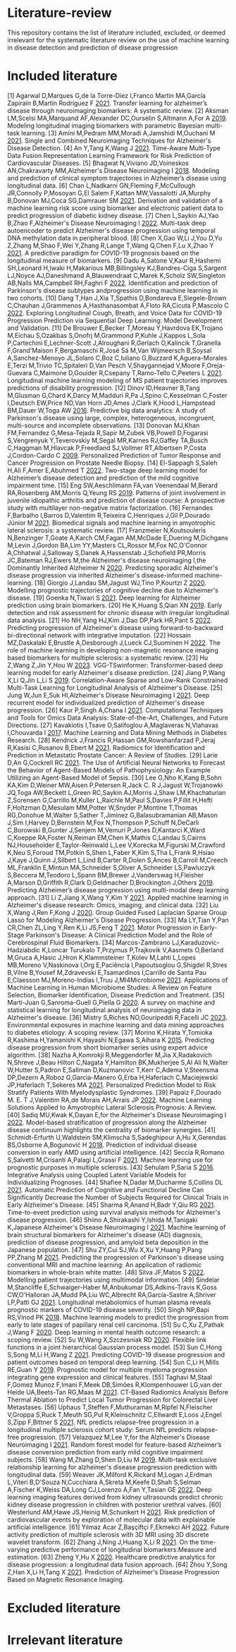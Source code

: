 # Literature-review
This repository contains the list of literature included, excluded, or deemed irrelevant for the systematic literature review on the use of machine learning in disease detection and prediction of disease progression

# Included literature
[1] Agarwal D,Marques G,de la Torre-Díez I,Franco Martin MA,García Zapiraín B,Martín Rodríguez F [2021](https://www.scopus.com/inward/record.uri?eid=2-s2.0-85118196792&doi=10.3390%2fs21217259&partnerID=40&md5=5b3466fa767cd1bef90163c4d9492cf7;http://dx.doi.org/10.3390/s21217259). Transfer learning for alzheimer’s disease through neuroimaging biomarkers: A systematic review.
[2] Aksman LM,Scelsi MA,Marquand AF,Alexander DC,Ourselin S,Altmann A,For A [2019](https://www.scopus.com/inward/record.uri?eid=2-s2.0-85067365451&doi=10.1002%2fhbm.24682&partnerID=40&md5=935551cb46aca516ffcc8f673823b202;http://dx.doi.org/10.1002/hbm.24682). Modeling longitudinal imaging biomarkers with parametric Bayesian multi-task learning.
[3] Amini M,Pedram MM,Moradi A,Jamshidi M,Ouchani M [2021](https://www.scopus.com/inward/record.uri?eid=2-s2.0-85111490205&doi=10.1155%2f2021%2f9523039&partnerID=40&md5=98bb599923c50e8593da041f7a6c6830;http://dx.doi.org/10.1155/2021/9523039). Single and Combined Neuroimaging Techniques for Alzheimer's Disease Detection.
[4] An Y,Tang K,Wang J [2021](https://www.scopus.com/inward/record.uri?eid=2-s2.0-85117109375&doi=10.1109%2fTCBB.2021.3118418&partnerID=40&md5=69e2769c113fce186c5ce244adfe5a89;http://dx.doi.org/10.1109/TCBB.2021.3118418). Time-Aware Multi-Type Data Fusion Representation Learning Framework for Risk Prediction of Cardiovascular Diseases.
[5] Bhagwat N,Viviano JD,Voineskos AN,Chakravarty MM,Alzheimer's Disease Neuroimaging I [2018](https://www.scopus.com/inward/record.uri?eid=2-s2.0-85054563739&doi=10.1371%2fjournal.pcbi.1006376&partnerID=40&md5=9b3c845926f2119a5c67abc5f34e3474;http://dx.doi.org/10.1371/journal.pcbi.1006376). Modeling and prediction of clinical symptom trajectories in Alzheimer’s disease using longitudinal data.
[6] Chan L,Nadkarni GN,Fleming F,McCullough JR,Connolly P,Mosoyan G,El Salem F,Kattan MW,Vassalotti JA,Murphy B,Donovan MJ,Coca SG,Damrauer SM [2021](https://www.scopus.com/inward/record.uri?eid=2-s2.0-85103632574&doi=10.1007%2fs00125-021-05444-0&partnerID=40&md5=17a96f6ae49c1b94724cf16f20e20587;http://dx.doi.org/10.1007/s00125-021-05444-0). Derivation and validation of a machine learning risk score using biomarker and electronic patient data to predict progression of diabetic kidney disease.
[7] Chen L,Saykin AJ,Yao B,Zhao F,Alzheimer's Disease Neuroimaging I [2022](https://www.scopus.com/inward/record.uri?eid=2-s2.0-85140627403&doi=10.1016%2fj.csbj.2022.10.016&partnerID=40&md5=fef00d75b293819881802ca04f4a89a6;http://dx.doi.org/10.1016/j.csbj.2022.10.016). Multi-task deep autoencoder to predict Alzheimer's disease progression using temporal DNA methylation data in peripheral blood.
[8] Chen X,Gao W,Li J,You D,Yu Z,Zhang M,Shao F,Wei Y,Zhang R,Lange T,Wang Q,Chen F,Lu X,Zhao Y [2021](https://www.scopus.com/inward/record.uri?eid=2-s2.0-85117793319&doi=10.1093%2fbib%2fbbab206&partnerID=40&md5=25d2cd918f47443a681acfc159bc92e8;http://dx.doi.org/10.1093/bib/bbab206). A predictive paradigm for COVID-19 prognosis based on the longitudinal measure of biomarkers.
[9] Dadu A,Satone V,Kaur R,Hashemi SH,Leonard H,Iwaki H,Makarious MB,Billingsley KJ,Bandres-Ciga S,Sargent LJ,Noyce AJ,Daneshmand A,Blauwendraat C,Marek K,Scholz SW,Singleton AB,Nalls MA,Campbell RH,Faghri F [2022](http://dx.doi.org/10.1038/s41531-022-00439-zhttps://www.ncbi.nlm.nih.gov/pubmed/36526647https://www.ncbi.nlm.nih.gov/pmc/articles/PMC9758217;http://dx.doi.org/10.1038/s41531-022-00439-z;https://www.ncbi.nlm.nih.gov/pubmed/36526647;https://www.ncbi.nlm.nih.gov/pmc/articles/PMC9758217). Identification and prediction of Parkinson's disease subtypes andprogression using machine learning in two cohorts.
[10] Dang T,Han J,Xia T,Spathis D,Bondareva E,Siegele-Brown C,Chauhan J,Grammenos A,Hasthanasombat A,Floto RA,Cicuta P,Mascolo C [2022](https://www.scopus.com/inward/record.uri?eid=2-s2.0-85132454370&doi=10.2196%2f37004&partnerID=40&md5=b824bd0ecaeaf606e1103860a6adf70c;http://dx.doi.org/10.2196/37004). Exploring Longitudinal Cough, Breath, and Voice Data for COVID-19 Progression Prediction via Sequential Deep Learning: Model Development and Validation.
[11] De Brouwer E,Becker T,Moreau Y,Havrdova EK,Trojano M,Eichau S,Ozakbas S,Onofrj M,Grammond P,Kuhle J,Kappos L,Sola P,Cartechini E,Lechner-Scott J,Alroughani R,Gerlach O,Kalincik T,Granella F,Grand'Maison F,Bergamaschi R,José Sá M,Van Wijmeersch B,Soysal A,Sanchez-Menoyo JL,Solaro C,Boz C,Iuliano G,Buzzard K,Aguera-Morales E,Terzi M,Trivio TC,Spitaleri D,Van Pesch V,Shaygannejad V,Moore F,Oreja-Guevara C,Maimone D,Gouider R,Csepany T,Ramo-Tello C,Peeters L [2021](https://www.scopus.com/inward/record.uri?eid=2-s2.0-85107912293&doi=10.1016%2fj.cmpb.2021.106180&partnerID=40&md5=b3cca281cf5b7f06be000ef905ec1976;http://dx.doi.org/10.1016/j.cmpb.2021.106180). Longitudinal machine learning modeling of MS patient trajectories improves predictions of disability progression.
[12] Dinov ID,Heavner B,Tang M,Glusman G,Chard K,Darcy M,Madduri R,Pa J,Spino C,Kesselman C,Foster I,Deutsch EW,Price ND,Van Horn JD,Ames J,Clark K,Hood L,Hampstead BM,Dauer W,Toga AW [2016](https://www.scopus.com/inward/record.uri?eid=2-s2.0-84983464569&doi=10.1371%2fjournal.pone.0157077&partnerID=40&md5=accecdee9041c5387c76f70989318b33;http://dx.doi.org/10.1371/journal.pone.0157077). Predictive big data analytics: A study of Parkinson's disease using large, complex, heterogeneous, incongruent, multi-source and incomplete observations.
[13] Donovan MJ,Khan FM,Fernandez G,Mesa-Tejada R,Sapir M,Zubek VB,Powell D,Fogarasi S,Vengrenyuk Y,Teverovskiy M,Segal MR,Karnes RJ,Gaffey TA,Busch C,Haggman M,Hlavcak P,Freedland SJ,Vollmer RT,Albertsen P,Costa J,Cordon-Cardo C [2009](https://www.scopus.com/inward/record.uri?eid=2-s2.0-67349084186&doi=10.1016%2fj.juro.2009.02.135&partnerID=40&md5=6c9cca1fc5fcbafd118069927d2f84f9;http://dx.doi.org/10.1016/j.juro.2009.02.135). Personalized Prediction of Tumor Response and Cancer Progression on Prostate Needle Biopsy.
[14] El-Sappagh S,Saleh H,Ali F,Amer E,Abuhmed T [2022](https://www.scopus.com/inward/record.uri?eid=2-s2.0-85129575868&doi=10.1007%2fs00521-022-07263-9&partnerID=40&md5=8e08ad078937befb78ecc20fec58058a;http://dx.doi.org/10.1007/s00521-022-07263-9). Two-stage deep learning model for Alzheimer’s disease detection and prediction of the mild cognitive impairment time.
[15] Eng SW,Aeschlimann FA,van Veenendaal M,Berard RA,Rosenberg AM,Morris Q,Yeung RS [2019](https://www.scopus.com/inward/record.uri?eid=2-s2.0-85063387183&doi=10.1371%2fjournal.pmed.1002750&partnerID=40&md5=8c3abe5f9d59dc64cbc8e6ba5d239d2e;http://dx.doi.org/10.1371/journal.pmed.1002750). Patterns of joint involvement in juvenile idiopathic arthritis and prediction of disease course: A prospective study with multilayer non-negative matrix factorization.
[16] Fernandes F,Barbalho I,Barros D,Valentim R,Teixeira C,Henriques J,Gil P,Dourado Júnior M [2021](https://www.scopus.com/inward/record.uri?eid=2-s2.0-85108088734&doi=10.1186%2fs12938-021-00896-2&partnerID=40&md5=3c3276609bc5c1bebe20a4355054d138;http://dx.doi.org/10.1186/s12938-021-00896-2). Biomedical signals and machine learning in amyotrophic lateral sclerosis: a systematic review.
[17] Franzmeier N,Koutsouleris N,Benzinger T,Goate A,Karch CM,Fagan AM,McDade E,Duering M,Dichgans M,Levin J,Gordon BA,Lim YY,Masters CL,Rossor M,Fox NC,O'Connor A,Chhatwal J,Salloway S,Danek A,Hassenstab J,Schofield PR,Morris JC,Bateman RJ,Ewers M,the Alzheimer's disease neuroimaging I,the Dominantly Inherited Alzheimer N [2020](https://www.scopus.com/inward/record.uri?eid=2-s2.0-85079448777&doi=10.1002%2falz.12032&partnerID=40&md5=3040e61c8a0901032c8c108f5ef22734;http://dx.doi.org/10.1002/alz.12032). Predicting sporadic Alzheimer's disease progression via inherited Alzheimer's disease-informed machine-learning.
[18] Giorgio J,Landau SM,Jagust WJ,Tino P,Kourtzi Z [2020](https://www.scopus.com/inward/record.uri?eid=2-s2.0-85079876177&doi=10.1016%2fj.nicl.2020.102199&partnerID=40&md5=a4b8d57a963bc91427695e9dd3a43b03;http://dx.doi.org/10.1016/j.nicl.2020.102199). Modelling prognostic trajectories of cognitive decline due to Alzheimer's disease.
[19] Goenka N,Tiwari S [2021](https://www.scopus.com/inward/record.uri?eid=2-s2.0-85106049108&doi=10.1007%2fs10462-021-10016-0&partnerID=40&md5=f3a558d7ccf119b2cbb5f0126e3d61ab;http://dx.doi.org/10.1007/s10462-021-10016-0). Deep learning for Alzheimer prediction using brain biomarkers.
[20] He K,Huang S,Qian XN [2019](http://dx.doi.org/10.1016/j.jbi.2019.103231). Early detection and risk assessment for chronic disease with irregular longitudinal data analysis.
[21] Ho NH,Yang HJ,Kim J,Dao DP,Park HR,Pant S [2022](https://www.scopus.com/inward/record.uri?eid=2-s2.0-85127207314&doi=10.1016%2fj.neunet.2022.03.016&partnerID=40&md5=d232048bf57a6dc9ea0bd24da790c5dc;http://dx.doi.org/10.1016/j.neunet.2022.03.016). Predicting progression of Alzheimer's disease using forward-to-backward bi-directional network with integrative imputation.
[22] Hossain MZ,Daskalaki E,Brustle A,Desborough J,Lueck CJ,Suominen H [2022](https://bmcmedinformdecismak.biomedcentral.com/counter/pdf/10.1186/s12911-022-01985-5.pdf;http://dx.doi.org/10.1186/s12911-022-01985-5). The role of machine learning in developing non-magnetic resonance imaging based biomarkers for multiple sclerosis: a systematic review.
[23] Hu Z,Wang Z,Jin Y,Hou W [2023](https://www.scopus.com/inward/record.uri?eid=2-s2.0-85143653318&doi=10.1016%2fj.cmpb.2022.107291&partnerID=40&md5=539ba866ed9591c74b04aa9ae33808c1;http://dx.doi.org/10.1016/j.cmpb.2022.107291). VGG-TSwinformer: Transformer-based deep learning model for early Alzheimer's disease prediction.
[24] Jiang P,Wang X,Li Q,Jin L,Li S [2019](https://www.scopus.com/inward/record.uri?eid=2-s2.0-85058134503&doi=10.1109%2fJBHI.2018.2885331&partnerID=40&md5=2b0b18a0e62916d226164c2273cd97a1;http://dx.doi.org/10.1109/JBHI.2018.2885331). Correlation-Aware Sparse and Low-Rank Constrained Multi-Task Learning for Longitudinal Analysis of Alzheimer's Disease.
[25] Jung W,Jun E,Suk HI,Alzheimer's Disease Neuroimaging I [2021](https://www.scopus.com/inward/record.uri?eid=2-s2.0-85106926249&doi=10.1016%2fj.neuroimage.2021.118143&partnerID=40&md5=32cda0a30cd854fa40991d1d507323e1;http://dx.doi.org/10.1016/j.neuroimage.2021.118143). Deep recurrent model for individualized prediction of Alzheimer's disease progression.
[26] Kaur P,Singh A,Chana I [2021](https://www.scopus.com/inward/record.uri?eid=2-s2.0-85100042332&doi=10.1007%2fs11831-021-09547-0&partnerID=40&md5=bb8528c191511330b81e8cd48f264be9;http://dx.doi.org/10.1007/s11831-021-09547-0). Computational Techniques and Tools for Omics Data Analysis: State-of-the-Art, Challenges, and Future Directions.
[27] Kavakiotis I,Tsave O,Salifoglou A,Maglaveras N,Vlahavas I,Chouvarda I [2017](https://www.scopus.com/inward/record.uri?eid=2-s2.0-85010004915&doi=10.1016%2fj.csbj.2016.12.005&partnerID=40&md5=9c6ebf06d045ffd1d34793873d9e2b60;http://dx.doi.org/10.1016/j.csbj.2016.12.005). Machine Learning and Data Mining Methods in Diabetes Research.
[28] Kendrick J,Francis R,Hassan GM,Rowshanfarzad P,Jeraj R,Kasisi C,Rusanov B,Ebert M [2021](https://www.scopus.com/inward/record.uri?eid=2-s2.0-85119109410&doi=10.3389%2ffonc.2021.771787&partnerID=40&md5=945e516e05218cefb33af71b38fa18bd;http://dx.doi.org/10.3389/fonc.2021.771787). Radiomics for Identification and Prediction in Metastatic Prostate Cancer: A Review of Studies.
[29] Larie D,An G,Cockrell RC [2021](https://www.scopus.com/inward/record.uri?eid=2-s2.0-85118306539&doi=10.3389%2ffphys.2021.716434&partnerID=40&md5=485c7a2b0e641aebb27b14a2eca1fe42;http://dx.doi.org/10.3389/fphys.2021.716434). The Use of Artificial Neural Networks to Forecast the Behavior of Agent-Based Models of Pathophysiology: An Example Utilizing an Agent-Based Model of Sepsis.
[30] Lee G,Nho K,Kang B,Sohn KA,Kim D,Weiner MW,Aisen P,Petersen R,Jack C. R J,Jagust W,Trojanowki JQ,Toga AW,Beckett L,Green RC,Saykin AJ,Morris J,Shaw LM,Khachaturian Z,Sorensen G,Carrillo M,Kuller L,Raichle M,Paul S,Davies P,Fillit H,Hefti F,Holtzman D,Mesulam MM,Potter W,Snyder P,Montine T,Thomas RG,Donohue M,Walter S,Sather T,Jiminez G,Balasubramanian AB,Mason J,Sim I,Harvey D,Bernstein M,Fox N,Thompson P,Schuff N,DeCarli C,Borowski B,Gunter J,Senjem M,Vemuri P,Jones D,Kantarci K,Ward C,Koeppe RA,Foster N,Reiman EM,Chen K,Mathis C,Landau S,Cairns NJ,Householder E,Taylor-Reinwald L,Lee V,Korecka M,Figurski M,Crawford K,Neu S,Foroud TM,Potkin S,Shen L,Faber K,Kim S,Tha L,Frank R,Hsiao J,Kaye J,Quinn J,Silbert L,Lind B,Carter R,Dolen S,Ances B,Carroll M,Creech ML,Franklin E,Mintun MA,Schneider S,Oliver A,Schneider LS,Pawluczyk S,Beccera M,Teodoro L,Spann BM,Brewer J,Vanderswag H,Fleisher A,Marson D,Griffith R,Clark D,Geldmacher D,Brockington J,Others [2019](https://www.scopus.com/inward/record.uri?eid=2-s2.0-85061494936&doi=10.1038%2fs41598-018-37769-z&partnerID=40&md5=7689a4625192649345c089eaec1fae7f;http://dx.doi.org/10.1038/s41598-018-37769-z). Predicting Alzheimer’s disease progression using multi-modal deep learning approach.
[31] Li Z,Jiang X,Wang Y,Kim Y [2021](https://www.scopus.com/inward/record.uri?eid=2-s2.0-85122615178&doi=10.1042%2fETLS20210249&partnerID=40&md5=1972694c9d2daa4f9a50741fc78c04bd;http://dx.doi.org/10.1042/ETLS20210249). Applied machine learning in Alzheimer's disease research: Omics, imaging, and clinical data.
[32] Liu X,Wang J,Ren F,Kong J [2020](https://www.scopus.com/inward/record.uri?eid=2-s2.0-85079763650&doi=10.1155%2f2020%2f4036560&partnerID=40&md5=08c4a7d1cc23a6e416a222713150e8ef;http://dx.doi.org/10.1155/2020/4036560). Group Guided Fused Laplacian Sparse Group Lasso for Modeling Alzheimer's Disease Progression.
[33] Ma LY,Tian Y,Pan CR,Chen ZL,Ling Y,Ren K,Li JS,Feng T [2021](https://www.scopus.com/inward/record.uri?eid=2-s2.0-85100614818&doi=10.3389%2ffnagi.2020.627199&partnerID=40&md5=f21abe689e0fe94197a31384b128b5e1;http://dx.doi.org/10.3389/fnagi.2020.627199). Motor Progression in Early-Stage Parkinson's Disease: A Clinical Prediction Model and the Role of Cerebrospinal Fluid Biomarkers.
[34] Marcos-Zambrano LJ,Karaduzovic-Hadziabdic K,Loncar Turukalo T,Przymus P,Trajkovik V,Aasmets O,Berland M,Gruca A,Hasic J,Hron K,Klammsteiner T,Kolev M,Lahti L,Lopes MB,Moreno V,Naskinova I,Org E,Paciência I,Papoutsoglou G,Shigdel R,Stres B,Vilne B,Yousef M,Zdravevski E,Tsamardinos I,Carrillo de Santa Pau E,Claesson MJ,Moreno-Indias I,Truu J,Ml4Microbiome [2021](https://www.scopus.com/inward/record.uri?eid=2-s2.0-85102368878&doi=10.3389%2ffmicb.2021.634511&partnerID=40&md5=677581bf4584c57cfdcb1802b821fd38;http://dx.doi.org/10.3389/fmicb.2021.634511). Applications of Machine Learning in Human Microbiome Studies: A Review on Feature Selection, Biomarker Identification, Disease Prediction and Treatment.
[35] Marti-Juan G,Sanroma-Guell G,Piella G [2020](http://dx.doi.org/10.1016/j.cmpb.2020.105348). A survey on machine and statistical learning for longitudinal analysis of neuroimaging data in Alzheimer's disease.
[36] Mistry S,Riches NO,Gouripeddi R,Facelli JC [2023](https://www.scopus.com/inward/record.uri?eid=2-s2.0-85143160402&doi=10.1016%2fj.artmed.2022.102461&partnerID=40&md5=14133a4ba6959181f311eb6cce90a80b;http://dx.doi.org/10.1016/j.artmed.2022.102461). Environmental exposures in machine learning and data mining approaches to diabetes etiology: A scoping review.
[37] Morino K,Hirata Y,Tomioka R,Kashima H,Yamanishi K,Hayashi N,Egawa S,Aihara K [2015](https://www.scopus.com/inward/record.uri?eid=2-s2.0-84930226442&doi=10.1038%2fsrep08953&partnerID=40&md5=16def2aec33fa6ae082f63c03568da7a;http://dx.doi.org/10.1038/srep08953). Predicting disease progression from short biomarker series using expert advice algorithm.
[38] Nazha A,Komrokji R,Meggendorfer M,Jia X,Radakovich N,Shreve J,Beau Hilton C,Nagata Y,Hamilton BK,Mukherjee S,Al Ali N,Walter W,Hutter S,Padron E,Sallman D,Kuzmanovic T,Kerr C,Adema V,Steensma DP,Dezern A,Roboz G,Garcia-Manero G,Erba H,Haferlach C,Maciejewski JP,Haferlach T,Sekeres MA [2021](https://www.scopus.com/inward/record.uri?eid=2-s2.0-85121963237&doi=10.1200%2fJCO.20.02810&partnerID=40&md5=41b47cd9abcb5b48d644df5a2e9110a8;http://dx.doi.org/10.1200/JCO.20.02810). Personalized Prediction Model to Risk Stratify Patients With Myelodysplastic Syndromes.
[39] Papaiz F,Dourado M. E. T J,Valentim RA,de Morais AH,Arrais JP [2022](https://www.scopus.com/inward/record.uri?eid=2-s2.0-85130128050&doi=10.3389%2ffcomp.2022.869140&partnerID=40&md5=cc085ccb47e6b5326f17695be631b9a9;http://dx.doi.org/10.3389/fcomp.2022.869140). Machine Learning Solutions Applied to Amyotrophic Lateral Sclerosis Prognosis: A Review.
[40] Sadiq MU,Kwak K,Dayan E,for the Alzheimer's Disease Neuroimaging I [2022](https://www.scopus.com/inward/record.uri?eid=2-s2.0-85123601462&doi=10.1186%2fs13195-021-00941-1&partnerID=40&md5=148c38974a78fa11f0b104d59ea5027b;http://dx.doi.org/10.1186/s13195-021-00941-1). Model-based stratification of progression along the Alzheimer disease continuum highlights the centrality of biomarker synergies.
[41] Schmidt-Erfurth U,Waldstein SM,Klimscha S,Sadeghipour A,Hu X,Gerendas BS,Osborne A,Bogunović H [2018](https://www.scopus.com/inward/record.uri?eid=2-s2.0-85049601936&doi=10.1167%2fiovs.18-24106&partnerID=40&md5=5aed83b6c68a54f097ae848d3c5a40e8;http://dx.doi.org/10.1167/iovs.18-24106). Prediction of individual disease conversion in early AMD using artificial intelligence.
[42] Seccia R,Romano S,Salvetti M,Crisanti A,Palagi L,Grassi F [2021](https://www.scopus.com/inward/record.uri?eid=2-s2.0-85101021093&doi=10.3390%2flife11020122&partnerID=40&md5=0b9ef0112ed0a238a0e8068385fbf862;http://dx.doi.org/10.3390/life11020122). Machine learning use for prognostic purposes in multiple sclerosis.
[43] Sehulam P,Saria S [2016](https://www.jmlr.org/papers/v17/15-436.html). Integrative Analysis using Coupled Latent Variable Models for Individualizing Prognoses.
[44] Shafiee N,Dadar M,Ducharme S,Collins DL [2021](https://www.scopus.com/inward/record.uri?eid=2-s2.0-85120483076&doi=10.3233%2fJAD-210664&partnerID=40&md5=94bbb85dd8cd7b250c3a0e53d84cd51a;http://dx.doi.org/10.3233/JAD-210664). Automatic Prediction of Cognitive and Functional Decline Can Significantly Decrease the Number of Subjects Required for Clinical Trials in Early Alzheimer's Disease.
[45] Sharma R,Anand H,Badr Y,Qiu RG [2021](https://www.scopus.com/inward/record.uri?eid=2-s2.0-85124429433&doi=10.1002%2ftrc2.12229&partnerID=40&md5=b0fd70674988038959b48afff855c3d9;http://dx.doi.org/10.1002/trc2.12229). Time-to-event prediction using survival analysis methods for Alzheimer's disease progression.
[46] Shiino A,Shirakashi Y,Ishida M,Tanigaki K,Japanese Alzheimer's Disease Neuroimaging I [2021](https://www.scopus.com/inward/record.uri?eid=2-s2.0-85133511960&doi=10.1002%2fdad2.12246&partnerID=40&md5=6d82439a4af33cb9081db8b48b3e9f4f;http://dx.doi.org/10.1002/dad2.12246). Machine learning of brain structural biomarkers for Alzheimer's disease (AD) diagnosis, prediction of disease progression, and amyloid beta deposition in the Japanese population.
[47] Shu ZY,Cui SJ,Wu X,Xu Y,Huang P,Pang PP,Zhang M [2021](https://www.scopus.com/inward/record.uri?eid=2-s2.0-85092064628&doi=10.1002%2fmrm.28522&partnerID=40&md5=86d9d0f20b1465b33ae593185baa55a8;http://dx.doi.org/10.1002/mrm.28522). Predicting the progression of Parkinson's disease using conventional MRI and machine learning: An application of radiomic biomarkers in whole-brain white matter.
[48] Silva JF,Matos S [2022](https://www.scopus.com/inward/record.uri?eid=2-s2.0-85138488865&doi=10.1016%2fj.jbi.2022.104195&partnerID=40&md5=58a93e378a128cdf157b08ecf33e7101;http://dx.doi.org/10.1016/j.jbi.2022.104195). Modelling patient trajectories using multimodal information.
[49] Sindelar M,Stancliffe E,Schwaiger-Haber M,Anbukumar DS,Adkins-Travis K,Goss CW,O'Halloran JA,Mudd PA,Liu WC,Albrecht RA,García-Sastre A,Shriver LP,Patti GJ [2021](https://www.scopus.com/inward/record.uri?eid=2-s2.0-85112056592&doi=10.1016%2fj.xcrm.2021.100369&partnerID=40&md5=fa5d30e997e4462a002b94478a66999a;http://dx.doi.org/10.1016/j.xcrm.2021.100369). Longitudinal metabolomics of human plasma reveals prognostic markers of COVID-19 disease severity.
[50] Singh NP,Bapi RS,Vinod PK [2018](https://www.scopus.com/inward/record.uri?eid=2-s2.0-85049345462&doi=10.1016%2fj.compbiomed.2018.06.030&partnerID=40&md5=d815eea9deea724d04c26c5104c0197b;http://dx.doi.org/10.1016/j.compbiomed.2018.06.030). Machine learning models to predict the progression from early to late stages of papillary renal cell carcinoma.
[51] Su C,Xu Z,Pathak J,Wang F [2020](https://www.scopus.com/inward/record.uri?eid=2-s2.0-85086372857&doi=10.1038%2fs41398-020-0780-3&partnerID=40&md5=d6c7bba0c3d7fc265e9935426dfd60f9;http://dx.doi.org/10.1038/s41398-020-0780-3). Deep learning in mental health outcome research: a scoping review.
[52] Su W,Wang X,Szczesniak RD [2020](http://dx.doi.org/10.1111/biom.13291https://www.ncbi.nlm.nih.gov/pubmed/32413169https://www.ncbi.nlm.nih.gov/pmc/articles/PMC8803535;http://dx.doi.org/10.1111/biom.13291;https://www.ncbi.nlm.nih.gov/pubmed/32413169;https://www.ncbi.nlm.nih.gov/pmc/articles/PMC8803535). Flexible link functions in a joint hierarchical Gaussian process model.
[53] Sun C,Hong S,Song M,Li H,Wang Z [2021](https://www.scopus.com/inward/record.uri?eid=2-s2.0-85101151852&doi=10.1186%2fs12911-020-01359-9&partnerID=40&md5=6a29960cf4d7964ea885065e18d451f9;http://dx.doi.org/10.1186/s12911-020-01359-9). Predicting COVID-19 disease progression and patient outcomes based on temporal deep learning.
[54] Sun C,Li H,Mills RE,Guan Y [2019](https://www.scopus.com/inward/record.uri?eid=2-s2.0-85077324877&doi=10.1093%2fgigascience%2fgiz153&partnerID=40&md5=35c7c71917fd4bf8d861870d450d22b8;http://dx.doi.org/10.1093/gigascience/giz153). Prognostic model for multiple myeloma progression integrating gene expression and clinical features.
[55] Taghavi M,Staal F,Gomez Munoz F,Imani F,Meek DB,Simões R,Klompenhouwer LG,van der Heide UA,Beets-Tan RG,Maas M [2021](https://www.scopus.com/inward/record.uri?eid=2-s2.0-85099939333&doi=10.1007%2fs00270-020-02735-8&partnerID=40&md5=845d62df119d489152a9d02a00b1661a;http://dx.doi.org/10.1007/s00270-020-02735-8). CT-Based Radiomics Analysis Before Thermal Ablation to Predict Local Tumor Progression for Colorectal Liver Metastases.
[56] Uphaus T,Steffen F,Muthuraman M,Ripfel N,Fleischer V,Groppa S,Ruck T,Meuth SG,Pul R,Kleinschnitz C,Ellwardt E,Loos J,Engel S,Zipp F,Bittner S [2021](https://www.scopus.com/inward/record.uri?eid=2-s2.0-85115651225&doi=10.1016%2fj.ebiom.2021.103590&partnerID=40&md5=242acf455fb661bf0da83c03d6c6ab70;http://dx.doi.org/10.1016/j.ebiom.2021.103590). NfL predicts relapse-free progression in a longitudinal multiple sclerosis cohort study: Serum NfL predicts relapse-free progression.
[57] Velazquez M,Lee Y,for the Alzheimer's Disease Neuroimaging I [2021](https://www.scopus.com/inward/record.uri?eid=2-s2.0-85104954959&doi=10.1371%2fjournal.pone.0244773&partnerID=40&md5=7fb01a95008cbdf13b06fa3bf7708532;http://dx.doi.org/10.1371/journal.pone.0244773). Random forest model for feature-based Alzheimer’s disease conversion prediction from early mild cognitive impairment subjects.
[58] Wang M,Zhang D,Shen D,Liu M [2019](https://www.scopus.com/inward/record.uri?eid=2-s2.0-85061314085&doi=10.1016%2fj.media.2019.01.007&partnerID=40&md5=fc1447671c450e076a8b7f9f788ce9b1;http://dx.doi.org/10.1016/j.media.2019.01.007). Multi-task exclusive relationship learning for alzheimer's disease progression prediction with longitudinal data.
[59] Weaver JK,Milford K,Rickard M,Logan J,Erdman L,Viteri B,D'Souza N,Cucchiara A,Skreta M,Keefe D,Shah S,Selman A,Fischer K,Weiss DA,Long CJ,Lorenzo A,Fan Y,Tasian GE [2022](https://www.scopus.com/inward/record.uri?eid=2-s2.0-85134665996&doi=10.1007%2fs00467-022-05677-0&partnerID=40&md5=a88d477d2f00f16c0b0ced38891ea08e;http://dx.doi.org/10.1007/s00467-022-05677-0). Deep learning imaging features derived from kidney ultrasounds predict chronic kidney disease progression in children with posterior urethral valves.
[60] Westerlund AM,Hawe JS,Heinig M,Schunkert H [2021](https://www.scopus.com/inward/record.uri?eid=2-s2.0-85115660689&doi=10.3390%2fijms221910291&partnerID=40&md5=e8650824aed158ea804f0a5d2bc45a31;http://dx.doi.org/10.3390/ijms221910291). Risk prediction of cardiovascular events by exploration of molecular data with explainable artificial intelligence.
[61] Yılmaz Acar Z,Başçiftçi F,Ekmekci AH [2022](https://www.scopus.com/inward/record.uri?eid=2-s2.0-85133525003&doi=10.1016%2fj.bspc.2022.103940&partnerID=40&md5=ee33f661cb5371da3e00f4e58d494ebe;http://dx.doi.org/10.1016/j.bspc.2022.103940). Future activity prediction of multiple sclerosis with 3D MRI using 3D discrete wavelet transform.
[62] Zhang J,Ning J,Huang X,Li R [2021](http://dx.doi.org/10.1002/sim.9111https://www.ncbi.nlm.nih.gov/pubmed/34159633https://www.ncbi.nlm.nih.gov/pmc/articles/PMC8751424;http://dx.doi.org/10.1002/sim.9111;https://www.ncbi.nlm.nih.gov/pubmed/34159633;https://www.ncbi.nlm.nih.gov/pmc/articles/PMC8751424). On the time-varying predictive performance of longitudinal biomarkers:Measure and estimation.
[63] Zheng Y,Hu X [2020](https://www.scopus.com/inward/record.uri?eid=2-s2.0-85085334661&doi=10.1007%2fs10844-020-00606-9&partnerID=40&md5=5f1ad9b356891194fc23a063d11a3526;http://dx.doi.org/10.1007/s10844-020-00606-9). Healthcare predictive analytics for disease progression: a longitudinal data fusion approach.
[64] Zhou Y,Song Z,Han X,Li H,Tang X [2021](https://www.scopus.com/inward/record.uri?eid=2-s2.0-85119063813&doi=10.1021%2facschemneuro.1c00472&partnerID=40&md5=bc19e79e2ff45ea7a3d2161f873b3048;http://dx.doi.org/10.1021/acschemneuro.1c00472). Prediction of Alzheimer's Disease Progression Based on Magnetic Resonance Imaging.

# Excluded literature


# Irrelevant literature
